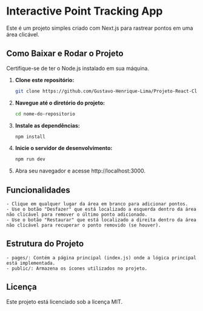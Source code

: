 # Interactive Point Tracking App

Este é um projeto simples criado com Next.js para rastrear pontos em uma área clicável.

## Como Baixar e Rodar o Projeto

Certifique-se de ter o Node.js instalado em sua máquina.

1. **Clone este repositório:**

   ```bash
   git clone https://github.com/Gustavo-Henrique-Lima/Projeto-React-ClickPoint.git

2. **Navegue até o diretório do projeto:**

    ```bash
    cd nome-do-repositorio

3. **Instale as dependências:**

    ```bash
    npm install


4. **Inicie o servidor de desenvolvimento:**

    ```bash
    npm run dev

5. Abra seu navegador e acesse http://localhost:3000.

## Funcionalidades

    - Clique em qualquer lugar da área em branco para adicionar pontos.
    - Use o botão "Desfazer" que está localizado a esquerda dentro da área não clicável para remover o último ponto adicionado.
    - Use o botão "Restaurar" que está localizado a direita dentro da área não clicável para recuperar o ponto removido (se houver).

## Estrutura do Projeto

    - pages/: Contém a página principal (index.js) onde a lógica principal está implementada.
    - public/: Armazena os ícones utilizados no projeto.

## Licença
 Este projeto está licenciado sob a licença MIT.
    
